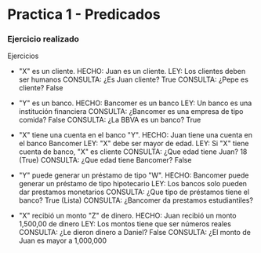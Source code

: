 # Practica 1 - Predicados

### Ejercicio realizado

Ejercicios
- "X" es un cliente.
HECHO: Juan es un cliente.
LEY: Los clientes deben ser humanos
CONSULTA: ¿Es Juan cliente? True
CONSULTA: ¿Pepe es cliente? False

- "Y" es un banco.
HECHO: Bancomer es un banco
LEY: Un banco es una institución financiera
CONSULTA:  ¿Bancomer es una empresa de tipo comida? False
CONSULTA: ¿La BBVA es un banco? True

- "X" tiene una cuenta en el banco "Y".
HECHO: Juan tiene una cuenta en el banco Bancomer
LEY: "X" debe ser mayor de edad.
LEY: Si "X" tiene cuenta de banco, "X" es cliente
CONSULTA: ¿Que edad tiene Juan? 18 (True)
CONSULTA: ¿Que edad tiene Bancomer? False

- "Y" puede generar un préstamo de tipo "W".
HECHO: Bancomer puede generar un préstamo de tipo hipotecario
LEY: Los bancos solo pueden dar prestamos monetarios
CONSULTA: ¿Que tipo de préstamos tiene el banco? True (Lista)
CONSULTA: ¿Bancomer da prestamos estudiantiles?

- "X" recibió un monto "Z" de dinero.
HECHO: Juan recibió un monto 1,500,00 de dinero
LEY: Los montos tiene que ser números reales
CONSULTA: ¿Le dieron dinero a Daniel? False
CONSULTA: ¿El monto de Juan es mayor a 1,000,000